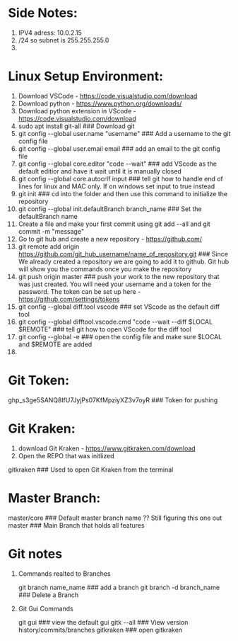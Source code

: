 
# Side Notes:

1. IPV4 adress: 10.0.2.15
2. /24 so subnet is 255.255.255.0
3. 




# Linux Setup Environment:

1. Download VSCode - https://code.visualstudio.com/download
2. Download python - https://www.python.org/downloads/
3. Download python extension in VScode - https://code.visualstudio.com/download
4. sudo apt install git-all ### Download git
5. git config --global user.name "username" ### Add a username to the git config file
5. git config --global user.email email ### add an email to the git config file
6. git config --global core.editor "code --wait" ### add VScode as the default editior and have it wait until it is manually closed
7. git config --global core.autocrlf input ### tell git how to handle end of lines for linux and MAC only. If on windows set input to true instead
8. git init ### cd into the folder and then use this command to initialize the repository
9. git config --global init.defaultBranch branch_name ### Set the defaultBranch name
10. Create a file and make your first commit using git add --all and git commit -m "message"
11. Go to git hub and create a new repository - https://github.com/
12. git remote add origin https://github.com/git_hub_username/name_of_repository.git ### Since We already created a repository we are going to add it to github. Git hub will show you the commands once you make the repository
13. git push origin master ### push your work to the new repository that was just created. You will need your username and a token for the password. The token can be set up here - https://github.com/settings/tokens
14. git config --global diff.tool vscode ### set VScode as the default diff tool
15. git config --global difftool.vscode.cmd "code --wait --diff $LOCAL $REMOTE" ### tell git how to open VScode for the diff tool 
16. git config --global -e ### open the config file and make sure $LOCAL and $REMOTE are added
17. 

# Git Token:

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 ### Token for pushing

# Git Kraken:

1. download Git Kraken - https://www.gitkraken.com/download 
2. Open the REPO that was initlized

gitkraken ### Used to open Git Kraken from the terminal

# Master Branch:

master/core ### Default master branch name ?? Still figuring this one out
master ### Main Branch that holds all features

# Git notes

1. Commands realted to Branches
    
    git branch name_name ### add a branch
    git branch -d branch_name ### Delete a Branch

2. Git Gui Commands
    
    git gui ### view the default gui
    gitk --all ### View version history/commits/branches
    gitkraken ### open gitkraken